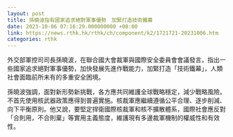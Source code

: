 ```yaml
---
layout: post
title: 孫曉波指有國家追求絕對軍事優勢　加緊打造技術鐵幕
date: 2023-10-06 07:16:29.000000000 +08:00
link: https://news.rthk.hk/rthk/ch/component/k2/1721721-20231006.htm
categories: rthk
---
```


外交部軍控司司長孫曉波，在聯合國大會裁軍與國際安全委員會會議發言，指出一些國家追求絕對軍事優勢，加快發展先進作戰能力，加緊打造「技術鐵幕」，人類社會面臨前所未有的多重安全困境。

孫曉波強調，面對新形勢新挑戰，各方應共同維護全球戰略穩定，減少戰略風險。不首先使用核武器政策應得到普遍實施。核裁軍應繼續遵循公平合理、逐步削減、向下平衡原則。他又說，要堅定捍衛國際核裁軍和核不擴散體系，國際社會應反對「合則用，不合則棄」等實用主義態度，維護現有多邊裁軍機制的權威性和有效性。
